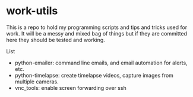 # work-utils

This is a repo to hold my programming scripts and tips and tricks used for work. It will be a messy and mixed bag of things but if they are committed here they should be tested and working.

List
- python-emailer: command line emails, and email automation for alerts, etc.
- python-timelapse: create timelapse videos, capture images from multiple cameras.
- vnc_tools: enable screen forwarding over ssh

